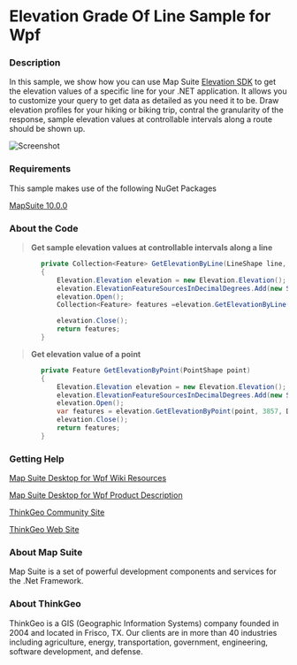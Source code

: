 # Elevation Grade Of Line Sample for Wpf

### Description
In this sample, we show how you can use Map Suite [Elevation SDK](https://thinkgeo.com/gisserver#feature) to get the elevation values of a specific line for your .NET application. It allows you to customize your query to get data as detailed as you need it to be. Draw elevation profiles for your  hiking or biking trip, contral the granularity of the response, sample elevation values at controllable intervals along a route should be shown up.

![Screenshot](https://gitlab.com/thinkgeo/public/thinkgeo-desktop-maps/-/raw/support/v10/samples/wpf/ElevationGradeOfLineSample/Screenshot.png)

### Requirements
This sample makes use of the following NuGet Packages

[MapSuite 10.0.0](https://www.nuget.org/packages?q=ThinkGeo)

### About the Code
>**Get sample elevation values at controllable intervals along a line**
```cs
        private Collection<Feature> GetElevationByLine(LineShape line, int pointNumber)
        {
            Elevation.Elevation elevation = new Elevation.Elevation();
            elevation.ElevationFeatureSourcesInDecimalDegrees.Add(new SrtmElevationFeatureSource(sourceDir));
            elevation.Open();
            Collection<Feature> features =elevation.GetElevationByLine(line, 3857, DistanceUnit.Meter, pointNumber);

            elevation.Close();
            return features;
        }
```
>**Get elevation value of a point**
```cs
        private Feature GetElevationByPoint(PointShape point)
        {
            Elevation.Elevation elevation = new Elevation.Elevation();
            elevation.ElevationFeatureSourcesInDecimalDegrees.Add(new SrtmElevationFeatureSource(sourceDir));
            elevation.Open();
            var features = elevation.GetElevationByPoint(point, 3857, DistanceUnit.Meter);
            elevation.Close();
            return features;
        }
```
### Getting Help

[Map Suite Desktop for Wpf Wiki Resources](http://wiki.thinkgeo.com/wiki/map_suite_desktop_for_wpf)

[Map Suite Desktop for Wpf Product Description](https://thinkgeo.com/ui-controls#desktop-platforms)

[ThinkGeo Community Site](http://community.thinkgeo.com/)

[ThinkGeo Web Site](http://www.thinkgeo.com)


### About Map Suite
Map Suite is a set of powerful development components and services for the .Net Framework.

### About ThinkGeo
ThinkGeo is a GIS (Geographic Information Systems) company founded in 2004 and located in Frisco, TX. Our clients are in more than 40 industries including agriculture, energy, transportation, government, engineering, software development, and defense.
